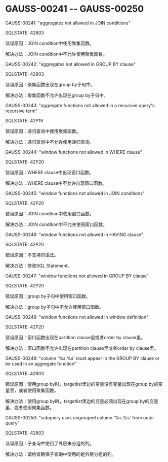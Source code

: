 # GAUSS-00241 -- GAUSS-00250<a name="ZH-CN_TOPIC_0302072972"></a>

GAUSS-00241: "aggregates not allowed in JOIN conditions"

SQLSTATE: 42803

错误原因：JOIN condition中使用聚集函数。

解决办法：JOIN condition中不允许使用聚集函数。

GAUSS-00242: "aggregates not allowed in GROUP BY clause"

SQLSTATE: 42803

错误原因：聚集函数出现在group by子句中。

解决办法：聚集函数不允许出现在group by子句中。

GAUSS-00243: "aggregate functions not allowed in a recursive query's recursive term"

SQLSTATE: 42P19

错误原因：递归查询中使用聚集函数。

解决办法：递归查询中不允许使用递归查询。

GAUSS-00244: "window functions not allowed in WHERE clause"

SQLSTATE: 42P20

错误原因：WHERE clause中出现窗口函数。

解决办法：WHERE clause中不允许出现窗口函数。

GAUSS-00245: "window functions not allowed in JOIN conditions"

SQLSTATE: 42P20

错误原因：JOIN condition中使用窗口函数。

解决办法：JOIN condition中不允许使用窗口函数。

GAUSS-00246: "window functions not allowed in HAVING clause"

SQLSTATE: 42P20

错误原因：不支持的语法。

解决办法：修改SQL Statement。

GAUSS-00247: "window functions not allowed in GROUP BY clause"

SQLSTATE: 42P20

错误原因：group by子句中使用窗口函数。

解决办法：group by子句中不允许使用窗口函数。

GAUSS-00248: "window functions not allowed in window definition"

SQLSTATE: 42P20

错误原因：窗口函数出现在partition clause里或者order by clause里。

解决办法：窗口函数不允许出现在partition clause里或者order by clause里。

GAUSS-00249: "column '%s.%s' must appear in the GROUP BY clause or be used in an aggregate function"

SQLSTATE: 42803

错误原因：使用group by时，targetlist里边的变量没有变量出现在group by的变量里，或者使用聚集函数。

解决办法：使用group by时，targetlist里边的变量必须出现在group by的变量里，或者使用聚集函数。

GAUSS-00250: "subquery uses ungrouped column '%s.%s' from outer query"

SQLSTATE: 42803

错误原因：子查询中使用了外层未分组的列。

解决办法：请检查确保子查询中使用的是外层分组的列。

